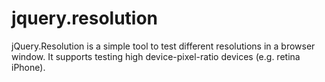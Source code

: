jquery.resolution
=================

jQuery.Resolution is a simple tool to test different resolutions in a browser window. It supports testing high device-pixel-ratio devices (e.g. retina iPhone). 
